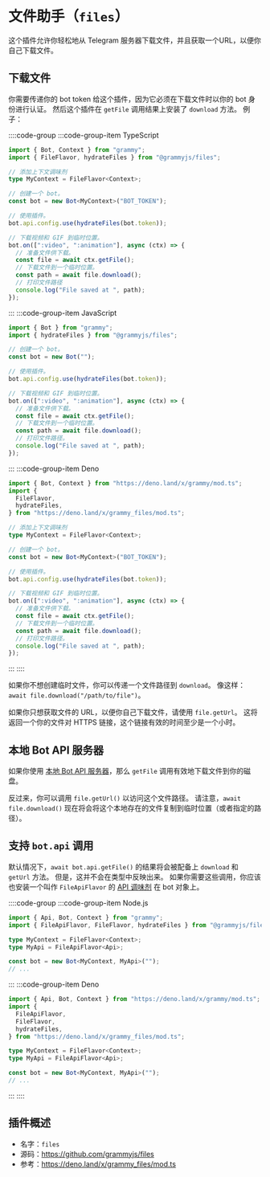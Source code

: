 # 文件助手（`files`）

这个插件允许你轻松地从 Telegram 服务器下载文件，并且获取一个URL，以便你自己下载文件。

## 下载文件

你需要传递你的 bot token 给这个插件，因为它必须在下载文件时以你的 bot 身份进行认证。
然后这个插件在 `getFile` 调用结果上安装了 `download` 方法。
例子：

::::code-group
:::code-group-item TypeScript

```ts
import { Bot, Context } from "grammy";
import { FileFlavor, hydrateFiles } from "@grammyjs/files";

// 添加上下文调味剂
type MyContext = FileFlavor<Context>;

// 创建一个 bot。
const bot = new Bot<MyContext>("BOT_TOKEN");

// 使用插件。
bot.api.config.use(hydrateFiles(bot.token));

// 下载视频和 GIF 到临时位置。
bot.on([":video", ":animation"], async (ctx) => {
  // 准备文件供下载。
  const file = await ctx.getFile();
  // 下载文件到一个临时位置。
  const path = await file.download();
  // 打印文件路径
  console.log("File saved at ", path);
});
```

:::
:::code-group-item JavaScript

```js
import { Bot } from "grammy";
import { hydrateFiles } from "@grammyjs/files";

// 创建一个 bot。
const bot = new Bot("");

// 使用插件。
bot.api.config.use(hydrateFiles(bot.token));

// 下载视频和 GIF 到临时位置。
bot.on([":video", ":animation"], async (ctx) => {
  // 准备文件供下载。
  const file = await ctx.getFile();
  // 下载文件到一个临时位置。
  const path = await file.download();
  // 打印文件路径。
  console.log("File saved at ", path);
});
```

:::
:::code-group-item Deno

```ts
import { Bot, Context } from "https://deno.land/x/grammy/mod.ts";
import {
  FileFlavor,
  hydrateFiles,
} from "https://deno.land/x/grammy_files/mod.ts";

// 添加上下文调味剂
type MyContext = FileFlavor<Context>;

// 创建一个 bot。
const bot = new Bot<MyContext>("BOT_TOKEN");

// 使用插件。
bot.api.config.use(hydrateFiles(bot.token));

// 下载视频和 GIF 到临时位置。
bot.on([":video", ":animation"], async (ctx) => {
  // 准备文件供下载。
  const file = await ctx.getFile();
  // 下载文件到一个临时位置。
  const path = await file.download();
  // 打印文件路径。
  console.log("File saved at ", path);
});
```

:::
::::

如果你不想创建临时文件，你可以传递一个文件路径到 `download`。
像这样：`await file.download("/path/to/file")`。

如果你只想获取文件的 URL，以便你自己下载文件，请使用 `file.getUrl`。
这将返回一个你的文件对 HTTPS 链接，这个链接有效的时间至少是一个小时。

## 本地 Bot API 服务器

如果你使用 [本地 Bot API 服务器](https://core.telegram.org/bots/api#using-a-local-bot-api-server)，那么 `getFile` 调用有效地下载文件到你的磁盘。

反过来，你可以调用 `file.getUrl()` 以访问这个文件路径。
请注意，`await file.download()` 现在将会将这个本地存在的文件复制到临时位置（或者指定的路径）。

## 支持 `bot.api` 调用

默认情况下，`await bot.api.getFile()` 的结果将会被配备上 `download` 和 `getUrl` 方法。
但是，这并不会在类型中反映出来。
如果你需要这些调用，你应该也安装一个叫作 `FileApiFlavor` 的 [API 调味剂](../advanced/transformers.md#api-调味剂) 在 bot 对象上。

::::code-group
:::code-group-item Node.js

```ts
import { Api, Bot, Context } from "grammy";
import { FileApiFlavor, FileFlavor, hydrateFiles } from "@grammyjs/files";

type MyContext = FileFlavor<Context>;
type MyApi = FileApiFlavor<Api>;

const bot = new Bot<MyContext, MyApi>("");
// ...
```

:::
:::code-group-item Deno

```ts
import { Api, Bot, Context } from "https://deno.land/x/grammy/mod.ts";
import {
  FileApiFlavor,
  FileFlavor,
  hydrateFiles,
} from "https://deno.land/x/grammy_files/mod.ts";

type MyContext = FileFlavor<Context>;
type MyApi = FileApiFlavor<Api>;

const bot = new Bot<MyContext, MyApi>("");
// ...
```

:::
::::

## 插件概述

- 名字：`files`
- 源码：<https://github.com/grammyjs/files>
- 参考：<https://deno.land/x/grammy_files/mod.ts>
